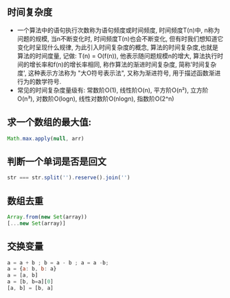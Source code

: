 ## 时间复杂度

* 一个算法中的语句执行次数称为语句频度或时间频度, 时间频度T(n)中, n称为问题的规模, 当n不断变化时, 时间频度T(n)也会不断变化, 但有时我们想知道它变化时呈现什么规律, 为此引入时间复杂度的概念, 算法的时间复杂度,也就是算法的时间度量, 记做: T(n) = O(f(n)), 他表示随问题规模n的增大, 算法执行时间的增长率和f(n)的增长率相同, 称作算法的渐进时间复杂度, 简称'时间复杂度', 这种表示方法称为 "大O符号表示法", 又称为渐进符号, 用于描述函数渐进行为的数学符号.
* 常见的时间复杂度量级有: 常数阶O(1), 线性阶O(n), 平方阶O(n²), 立方阶O(n³), 对数阶O(logn), 线性对数阶O(nlogn), 指数阶O(2^n)


## 求一个数组的最大值: 
```js
Math.max.apply(null, arr)
```
## 判断一个单词是否是回文
```js
str === str.split('').reserve().join('')
```
## 数组去重
```js
Array.from(new Set(array))
[...new Set(array)]
```


## 交换变量
```js
a = a + b ; b = a - b ; a = a -b;
a = {a: b, b: a}
a = [a, b]
a = [b, b=a][0]
[a, b] = [b, a]
```

